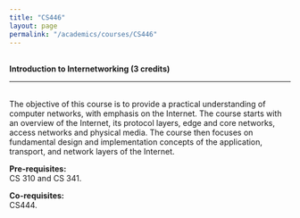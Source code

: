 ```yaml
---
title: "CS446"
layout: page
permalink: "/academics/courses/CS446"
---
```




\
**Introduction to Internetworking (3 credits)**

---

\
The objective of this course is to provide a practical understanding of computer networks, with emphasis on the Internet. The course starts with an overview of the Internet, its protocol layers, edge and core networks, access networks and physical media. The course then focuses on fundamental design and implementation concepts of the application, transport, and network layers of the Internet.

**Pre-requisites:**
\
CS 310 and CS 341.

**Co-requisites:**
\
CS444.
